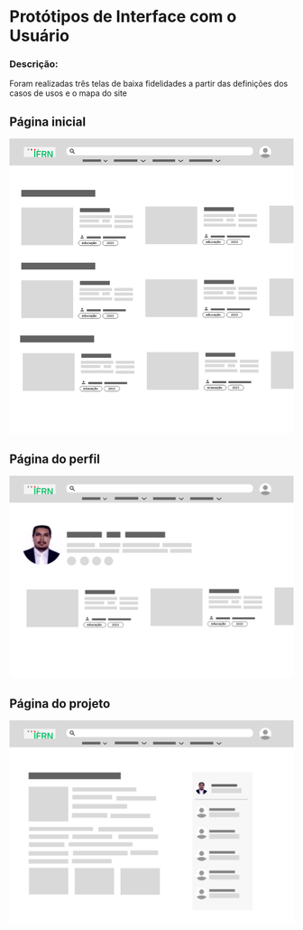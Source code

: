 # Protótipos de Interface com o Usuário

### Descrição:
Foram realizadas três telas de baixa fidelidades a partir das definições dos casos de usos e o mapa do site

## Página inicial
![Page Home](baixa_fidelidade/Home.png)

## Página do perfil
![Page Perfil](baixa_fidelidade/Perfil.png)

## Página do projeto
![Page projeto](baixa_fidelidade/Projeto.png)
